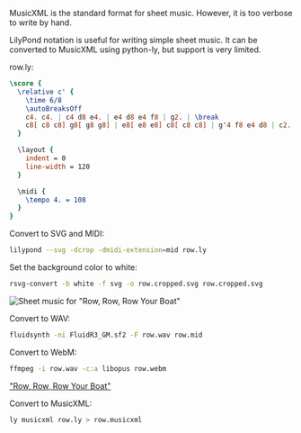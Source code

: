 MusicXML is the standard format for sheet music. However, it is too verbose to write by hand.

LilyPond notation is useful for writing simple sheet music. It can be converted to MusicXML using python-ly, but support is very limited.

row.ly:

```lilypond
\score {
  \relative c' {
    \time 6/8
    \autoBreaksOff
    c4. c4. | c4 d8 e4. | e4 d8 e4 f8 | g2. | \break
    c8[ c8 c8] g8[ g8 g8] | e8[ e8 e8] c8[ c8 c8] | g'4 f8 e4 d8 | c2.
  }

  \layout {
    indent = 0
    line-width = 120
  }

  \midi {
    \tempo 4. = 108
  }
}
```

Convert to SVG and MIDI:

```sh
lilypond --svg -dcrop -dmidi-extension=mid row.ly
```

Set the background color to white:

```sh
rsvg-convert -b white -f svg -o row.cropped.svg row.cropped.svg
```

![Sheet music for "Row, Row, Row Your Boat"](https://github.com/user-attachments/assets/efd112de-9199-47e8-a3d0-0f3513a06f9c)

Convert to WAV:

```sh
fluidsynth -ni FluidR3_GM.sf2 -F row.wav row.mid
```

Convert to WebM:

```sh
ffmpeg -i row.wav -c:a libopus row.webm
```

["Row, Row, Row Your Boat"](https://github.com/user-attachments/assets/51ee7351-5555-4a18-9f2e-d9587a8ce325)

Convert to MusicXML:

```sh
ly musicxml row.ly > row.musicxml
```
